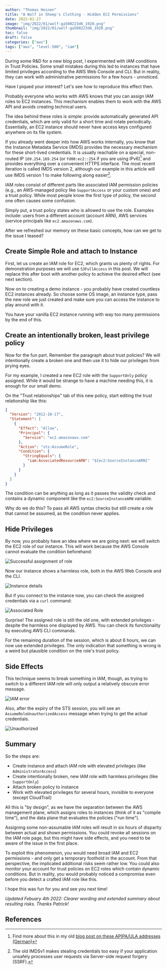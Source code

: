 ```yaml
---
author: "Thomas Heinen"
title: "A Wolf in Sheep's Clothing - Hidden EC2 Permissions"
date: 2022-01-27
image: "img/2022/01/wolf-ga500223d6_1920.png"
thumbnail: "img/2022/01/wolf-ga500223d6_1920.png"
toc: false
draft: false
categories: ["aws"]
tags: ["aws", "level-500", "iam"]
---
```

During some R&D for a new blog post, I experimented with IAM conditions in Trust Policies. Some small mistakes during this led to instances that have limited privileges according to the AWS Web Console and CLI. But in reality, they can work with administrative permissions for a few hours - unnoticed.

Have I piqued your interest? Let's see how to reproduce this effect then.

<!--more-->

Probably everyone who works with AWS knows that you can assign IAM roles to EC2 instances. This mechanism enables them to work with the AWS API and avoids creating technical users. 

The idea behind these roles is simple: provide automatically generated API credentials, which are only valid for a short time and rotate periodically. Essentially, an EC2 instance should never have access keys configured anywhere on its file system.

If you already went deeper into how AWS works internally, you know that the Instance Metadata Service (IMDS) provides the necessary mechanism for these short-lived credentials. It is usually reachable on a special, non-routed IP `169.254.169.254` (or `fd00:ec2::254` if you are using IPv6)[^1] and provides everything over a convenient HTTPS interface. The most recent iteration is called IMDS version 2, although our example in this article will use IMDS version 1 to make following along easier[^2].

IAM roles consist of different parts like associated IAM permission policies (e.g., an AWS-managed policy like `SupportAccess` or your custom ones) and a trust policy. While most people know the first type of policy, the second one often causes some confusion.

Simply put, a trust policy states who is allowed to use the role. Examples include: users from a different account (account ARN), AWS services (service principals like `ec2.amazonaws.com`).

After we refreshed our memory on these basic concepts, how can we get to the issue I teased?

## Create Simple Role and attach to Instance

First, let us create an IAM role for EC2, which grants us plenty of rights. For demonstration purposes we will use `S3FullAccess` in this post. We will replace this after boot with another policy to achieve the desired effect (see next section).

Now on to creating a demo instance - you probably have created countless EC2 instances already. So choose some OS image, an instance type, pass the new role we just created and make sure you can access the instance to play around with it.

You have your vanilla EC2 instance running with way too many permissions by the end of this. 

## Create an intentionally broken, least privilege policy

Now for the fun part. Remember the paragraph about trust policies? We will intentionally create a broken one and then use it to hide our privileges from prying eyes.

For my example, I created a new EC2 role with the `SupportOnly` policy assigned. While it would be strange to have a machine needing this, it is enough for our small demo.

On the "Trust relationships" tab of this new policy, start editing the trust relationship like this:

```json
{
  "Version": "2012-10-17",
  "Statement": [
    {
      "Effect": "Allow",
      "Principal": {
        "Service": "ec2.amazonaws.com"
      },
      "Action": "sts:AssumeRole",
      "Condition": {
        "StringEquals": {
          "iam:AssociatedResourceARN": "${ec2:SourceInstanceARN}"
        }
      }
    }
  ]
}
```

The condition can be anything as long as it passes the validity check and contains a dynamic component like the `ec2:SourceInstanceARN` variable.

Why do we do this? To pass all AWS syntax checks but still create a role that cannot be assumed, as the condition never applies.

## Hide Privileges

By now, you probably have an idea where we are going next: we will switch the EC2 role of our instance. This will work because the AWS Console cannot evaluate the condition beforehand:

![Successful assignment of role](/img/2022/01/wolf-assignment-success.png#center)

Now our instance shows a harmless role, both in the AWS Web Console and the CLI.

![Instance details](/img/2022/01/wolf-instance-details.png#center)

But if you connect to the instance now, you can check the assigned credentials via a `curl` command:

![Associated Role](/img/2022/01/wolf-associated-role.png#center)

Surprise! The assigned role is still the old one, with extended privileges - despite the harmless one displayed by AWS. You can check its functionality by executing AWS CLI commands.

For the remaining duration of the session, which is about 6 hours, we can now use extended privileges. The only indication that something is wrong is a weird but plausible condition on the role's trust policy.

## Side Effects

This technique seems to break something in IAM, though, as trying to switch to a different IAM role will only output a relatively obscure error message.  

![IAM error](/img/2022/01/wolf-iam-error.png#center)

Also, after the expiry of the STS session, you will see an `AssumeRoleUnauthorizedAccess` message when trying to get the actual credentials.

![Unauthorized](/img/2022/01/wolf-unauthorized.png#center)

## Summary

So the steps are:

- Create instance and attach IAM role with elevated privileges (like `AdministratorAccess`) 
- Create intentionally broken, new IAM role with harmless privileges (like `SupportOnly`)
- Attach broken policy to instance
- Work with elevated privileges for several hours, invisible to everyone (except CloudTrail)

All this is "by design", as we have the separation between the AWS management plane, which assigns roles to instances (think of it as "compile time"), and the data plane that evaluates the policies ("run time").

Assigning some non-assumable IAM roles will result in six hours of disparity between actual and shown permissions. You could revoke all sessions on the IAM role page, but this might have side effects, and you need to be aware of the issue in the first place. 

To exploit this phenomenon, you would need broad IAM and EC2 permissions - and only get a temporary foothold in the account. From that perspective, the implicated additional risks seem rather low. You could also monitor your account for trust policies on EC2 roles which contain dynamic conditions. But in reality, you would probably noticed a compromise even before you detect a crafted IAM role like this.

I hope this was fun for you and see you next time!

_Updated Febuary 4th 2022: Clearer wording and extended summary about resulting risks. Thanks Patrick!_

## References

[^1]: Find more about this in my old [blog post on these APIPA/ULA addresses (German)](https://aws-blog.de/2018/02/link-local-addressen-bei-aws.html)
[^2]: The old IMDSv1 makes stealing credentials too easy if your application unsafely processes user requests via Server-side request forgery (SSRF).
